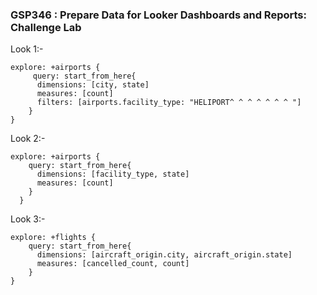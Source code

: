 ### GSP346 :  Prepare Data for Looker Dashboards and Reports: Challenge Lab 

Look 1:-

```
explore: +airports {
     query: start_from_here{
      dimensions: [city, state]
      measures: [count]
      filters: [airports.facility_type: "HELIPORT^ ^ ^ ^ ^ ^ ^ "]
    } 
}

```

Look 2:-

```
explore: +airports {
    query: start_from_here{
      dimensions: [facility_type, state]
      measures: [count]
    }
  }
```



Look 3:-

```
explore: +flights {
    query: start_from_here{
      dimensions: [aircraft_origin.city, aircraft_origin.state]
      measures: [cancelled_count, count]
    }
}

```





















